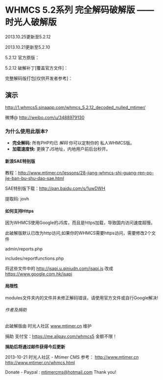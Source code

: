 <h1>WHMCS 5.2系列 完全解码破解版 —— 时光人破解版</h1>

2013.10.25更新至5.2.12

2013.10.21更新至5.2.10

5.2.12 官方原版：

5.2.12 破解补丁[覆盖官方文件]：

完整解码版打包[仅供开发者参考]：

<h2>演示</h2>

http://1.whmcs5.sinaapp.com/whmcs_5.2.12_decoded_nulled_mtimer/

微博@ http://weibo.com/u/3488979130

<h3>为什么使用此版本?</h3>

<ul>
<li>
<strong>完全解码:</strong> 所有PHP均已 <em>解码</em> 你可以定制你的 私人WHMCS版。</li>
<li>
<strong>加载速度快:</strong> 更换了JS地址，内地用户前后台秒开。 </li>
</ul>

<h4>新浪SAE特别版</h4>

教程：http://www.mtimer.cn/lessons/28-jiang-whmcs-shi-guang-ren-po-jie-ban-bu-shu-dao-sae.html

SAE特别版下载：http://pan.baidu.com/s/1uwDWH 

提取码: jovh

<h4>如何支持Https</h4>

因为WHMCS使用Google的JS库，而且是https加载，导致国内访问速度超慢。

此破解版默认已改为http访问,如果你的WHMCS需要https访问，需要修改2个文件

admin/reports.php

includes/reportfunctions.php

将这些文件中的
http://jsapi.u.qiniudn.com/jsapi.js
改成
https://www.google.com.hk/jsapi

<h4>局限性</h4>

modules文件夹内的文件并未修正解码错误，请使用官方文件或自行Google解决!


<h6>作者及捐助</h6>

此破解版由 时光人社区 www.mtimer.cn 维护

捐助 支付宝：https://me.alipay.com/whmcs5 金额不限！

<strong>捐助后将通过邮件获得今后更新</strong>

2013-10-21 时光人社区 - Mtimer CMS
参考：
http://www.mtimer.cn
http://www.mtimer.cn/whmcs.html


Donate - Paypal : mtimercms@hotmail.com   Thank you!